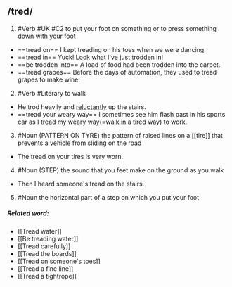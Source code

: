 ## /tred/ 
1. #Verb #UK
#C2
to put your foot on something or to press something down with your foot

- ==tread on==
I kept treading on his toes when we were dancing.
- ==tread in==
Yuck! Look what I've just trodden in!
- ==be trodden into==
A load of food had been trodden into the carpet.
- ==tread grapes==
Before the days of automation, they used to tread grapes to make wine.

2. #Verb #Literary 
to walk

- He trod heavily and [reluctantly](reluctant) up the stairs.
- ==tread your weary way==
I sometimes see him flash past in his sports car as I tread my weary way(=walk in a tired way) to work.

3. #Noun 
(PATTERN ON TYRE)
the pattern of raised lines on a [[tire]] that prevents a vehicle from sliding on the road

- The tread on your tires is very worn.

4. #Noun 
(STEP)
the sound that you feet make on the ground as you walk

- Then I heard someone's tread on the stairs.

5. #Noun 
the horizontal part of a step on which you put your foot


##### Related word:
- [[Tread water]]
- [[Be treading water]]
- [[Tread carefully]]
- [[Tread the boards]]
- [[Tread on someone's toes]]
- [[Tread a fine line]]
- [[Tread a tightrope]]